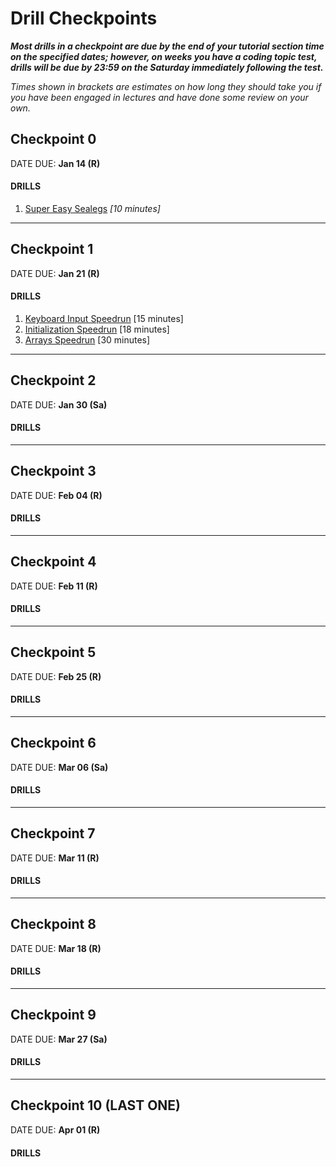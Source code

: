 # Drill Checkpoints

_**Most drills in a checkpoint are due by the end of *your* tutorial section time on the specified dates; however, on weeks you have a coding topic test, drills will be due by 23:59 on the Saturday immediately following the test.**_
  
_Times shown in brackets are estimates on how long they should take you if you have been engaged in lectures and have done some review on your own._

## Checkpoint 0

DATE DUE: **Jan 14 (R)**

#### DRILLS

1. [Super Easy Sealegs](https://github.com/MRU-CSIS-2503-202101-001/public-instructions/blob/main/drill-super-easy-sealegs.md) *[10 minutes]*

---

## Checkpoint 1

DATE DUE: **Jan 21 (R)**

#### DRILLS

1. [Keyboard Input Speedrun](https://github.com/MRU-CSIS-2503-202101-001/public-instructions/blob/main/drill-keyboard-input-speedrun.md) [15 minutes]
2. [Initialization Speedrun](https://github.com/MRU-CSIS-2503-202101-001/public-instructions/blob/main/drill-initialization-speedrun.md) [18 minutes]
3. [Arrays Speedrun](https://github.com/MRU-CSIS-2503-202101-001/public-instructions/blob/main/drill-arrays-speedrun.md) [30 minutes]


--- 

## Checkpoint 2

DATE DUE: **Jan 30 (Sa)**

#### DRILLS

---

## Checkpoint 3

DATE DUE: **Feb 04 (R)**

#### DRILLS

---

## Checkpoint 4

DATE DUE: **Feb 11 (R)**

#### DRILLS

---

## Checkpoint 5

DATE DUE: **Feb 25 (R)**

#### DRILLS

---

## Checkpoint 6

DATE DUE: **Mar 06 (Sa)**

#### DRILLS

---

## Checkpoint 7

DATE DUE: **Mar 11 (R)**

#### DRILLS

---

## Checkpoint 8

DATE DUE: **Mar 18 (R)**

#### DRILLS

---

## Checkpoint 9

DATE DUE: **Mar 27 (Sa)**

#### DRILLS

---

## Checkpoint 10 (LAST ONE)

DATE DUE: **Apr 01 (R)**

#### DRILLS